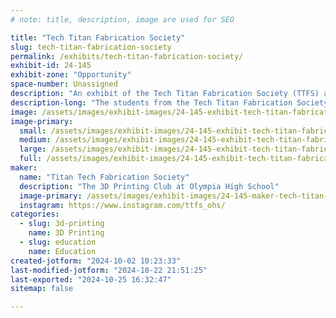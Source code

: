 ```yaml
---
# note: title, description, image are used for SEO

title: "Tech Titan Fabrication Society"
slug: tech-titan-fabrication-society
permalink: /exhibits/tech-titan-fabrication-society/
exhibit-id: 24-145
exhibit-zone: "Opportunity"
space-number: Unassigned
description: "An exhibit of the Tech Titan Fabrication Society (TTFS) at Olympia High School"
description-long: "The students from the Tech Titan Fabrication Society will be exhibiting information about the club, what they've learned and created, in addition to sharing the services they would like to offer to the local community. "
image: /assets/images/exhibit-images/24-145-exhibit-tech-titan-fabrication-society-ttfs-large.jpg
image-primary: 
  small: /assets/images/exhibit-images/24-145-exhibit-tech-titan-fabrication-society-ttfs-small.jpg
  medium: /assets/images/exhibit-images/24-145-exhibit-tech-titan-fabrication-society-ttfs-medium.jpg
  large: /assets/images/exhibit-images/24-145-exhibit-tech-titan-fabrication-society-ttfs-large.jpg
  full: /assets/images/exhibit-images/24-145-exhibit-tech-titan-fabrication-society-ttfs-full.jpg
maker: 
  name: "Titan Tech Fabrication Society"
  description: "The 3D Printing Club at Olympia High School"
  image-primary: /assets/images/exhibit-images/24-145-maker-tech-titan-fabrication-society-ttfs-logo-medium.png
  instagram: https://www.instagram.com/ttfs_ohs/
categories: 
  - slug: 3d-printing
    name: 3D Printing
  - slug: education
    name: Education
created-jotform: "2024-10-02 10:23:33"
last-modified-jotform: "2024-10-22 21:51:25"
last-exported: "2024-10-25 16:32:47"
sitemap: false

---
```

